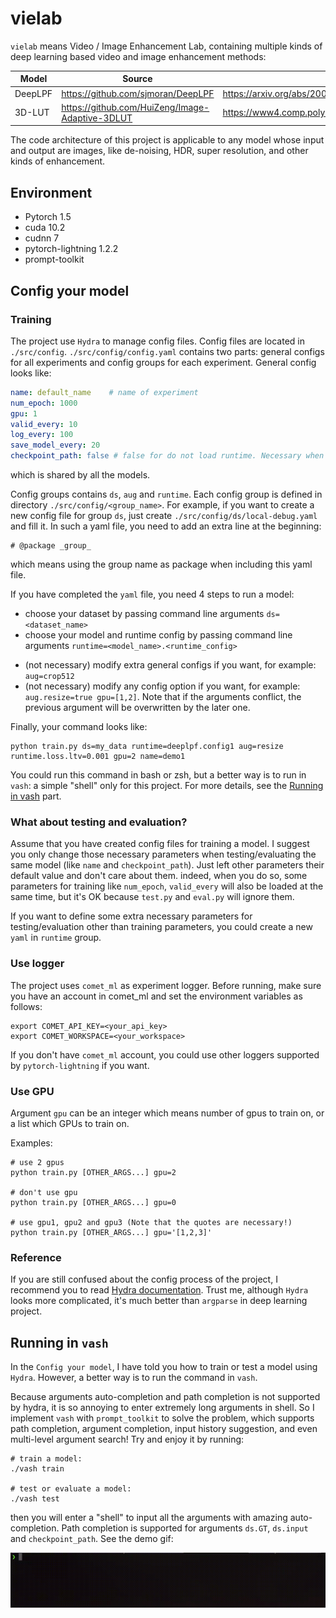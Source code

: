 # vielab

`vielab` means Video / Image Enhancement Lab, containing multiple kinds of deep learning based video and image
enhancement methods:

[comment]: <> (- [x] DeepLPF: [src]&#40;https://github.com/sjmoran/DeepLPF&#41; | [paper]&#40;https://arxiv.org/abs/2003.13985&#41;)

[comment]: <> (- [ ] 3D-LUT: [src]&#40;https://github.com/HuiZeng/Image-Adaptive-3DLUT&#41; | [paper]&#40;https://www4.comp.polyu.edu.hk/~cslzhang/paper/PAMI_LUT.pdf&#41;)

|Model|Source|Paper
|---|---|---
|DeepLPF|https://github.com/sjmoran/DeepLPF|https://arxiv.org/abs/2003.13985
|3D-LUT|https://github.com/HuiZeng/Image-Adaptive-3DLUT|https://www4.comp.polyu.edu.hk/~cslzhang/paper/PAMI_LUT.pdf

The code architecture of this project is applicable to any model whose input and output are images, like de-noising,
HDR, super resolution, and other kinds of enhancement.

## Environment

- Pytorch 1.5
- cuda 10.2
- cudnn 7
- pytorch-lightning 1.2.2
- prompt-toolkit

## Config your model

### Training

The project use `Hydra` to manage config files. Config files are located in `./src/config`. `./src/config/config.yaml`
contains two parts: general configs for all experiments and config groups for each experiment. General config looks
like:

```yaml
name: default_name    # name of experiment
num_epoch: 1000
gpu: 1
valid_every: 10
log_every: 100
save_model_every: 20
checkpoint_path: false # false for do not load runtime. Necessary when testing.
```

which is shared by all the models.

Config groups contains `ds`, `aug` and `runtime`. Each config group is defined in directory `./src/config/<group_name>`.
For example, if you want to create a new config file for group `ds`, just create `./src/config/ds/local-debug.yaml` and
fill it. In such a yaml file, you need to add an extra line at the beginning:

```
# @package _group_
```

which means using the group name as package when including this yaml file.

If you have completed the `yaml` file, you need 4 steps to run a model:

- choose your dataset by passing command line arguments `ds=<dataset_name>`
- choose your model and runtime config by passing command line arguments `runtime=<model_name>.<runtime_config>`

[comment]: <> (  > Pay attention to the leading `+` of the arguments. `+` is necessary to **add the argument to the config dict** when this argument is not added to the `defaults` list in `config.yaml`.)

- (not necessary) modify extra general configs if you want, for example: `aug=crop512`
- (not necessary) modify any config option if you want, for example: `aug.resize=true gpu=[1,2]`. Note that if the
  arguments conflict, the previous argument will be overwritten by the later one.

Finally, your command looks like:

```shell
python train.py ds=my_data runtime=deeplpf.config1 aug=resize runtime.loss.ltv=0.001 gpu=2 name=demo1
```

You could run this command in bash or zsh, but a better way is to run in `vash`: a simple "shell" only for this project.
For more details, see the [Running in vash](#running) part.

### What about testing and evaluation?

Assume that you have created config files for training a model. I suggest you only change those necessary parameters
when testing/evaluating the same model (like `name` and `checkpoint_path`). Just left other parameters their default
value and don't care about them. indeed, when you do so, some parameters for training like `num_epoch`, `valid_every`
will also be loaded at the same time, but it's OK because `test.py` and `eval.py` will ignore them.

If you want to define some extra necessary parameters for testing/evaluation other than training parameters, you could
create a new `yaml` in `runtime` group.

### Use logger

The project uses `comet_ml` as experiment logger. Before running, make sure you have an account in comet_ml and set the
environment variables as follows:

```shell
export COMET_API_KEY=<your_api_key>
export COMET_WORKSPACE=<your_workspace>
```

If you don't have `comet_ml` account, you could use other loggers supported by `pytorch-lightning` if you want.

### Use GPU

Argument `gpu` can be an integer which means number of gpus to train on, or a list which GPUs to train on.

Examples:

```shell
# use 2 gpus
python train.py [OTHER_ARGS...] gpu=2     

# don't use gpu
python train.py [OTHER_ARGS...] gpu=0     

# use gpu1, gpu2 and gpu3 (Note that the quotes are necessary!)
python train.py [OTHER_ARGS...] gpu='[1,2,3]'   
```

### Reference

If you are still confused about the config process of the project, I recommend you to
read [Hydra documentation](https://hydra.cc/docs/intro). Trust me, although `Hydra` looks more complicated, it's much
better than `argparse` in deep learning project.

## <a name="running"></a> Running in `vash`

In the `Config your model`, I have told you how to train or test a model using `Hydra`. However, a better way is to run
the command in `vash`.

Because arguments auto-completion and path completion is not supported by hydra, it is so annoying to enter extremely
long arguments in shell. So I implement `vash` with `prompt_toolkit` to solve the problem, which supports path
completion, argument completion, input history suggestion, and even multi-level argument search! Try and enjoy it by
running:

```shell
# train a model:
./vash train

# test or evaluate a model:
./vash test
```

then you will enter a "shell" to input all the arguments with amazing auto-completion. Path completion is supported for
arguments `ds.GT`, `ds.input` and `checkpoint_path`. See the demo gif:

![demo gif](figures/output.gif)

